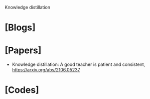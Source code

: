 Knowledge distillation

# [Blogs]


# [Papers] 
+ Knowledge distillation: A good teacher is patient and consistent, https://arxiv.org/abs/2106.05237


# [Codes]

